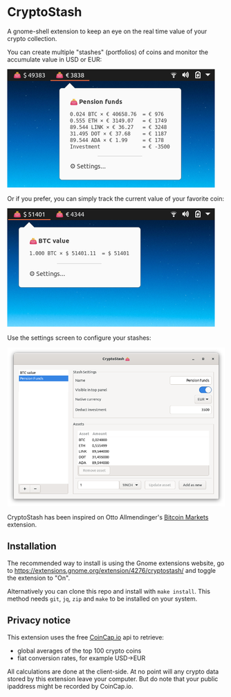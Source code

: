 # CryptoStash

A gnome-shell extension to keep an eye on the real time value of your crypto collection.

You can create multiple "stashes" (portfolios) of coins and monitor the accumulate value in USD or EUR:

<img src="https://raw.githubusercontent.com/filidorwiese/gnome-shell-crypto-stash/main/screens/extension1.png">

Or if you prefer, you can simply track the current value of your favorite coin:

<img src="https://raw.githubusercontent.com/filidorwiese/gnome-shell-crypto-stash/main/screens/extension2.png">

Use the settings screen to configure your stashes:

<img src="https://raw.githubusercontent.com/filidorwiese/gnome-shell-crypto-stash/main/screens/preferences.png">

CryptoStash has been inspired on Otto
Allmendinger's [Bitcoin Markets](https://github.com/OttoAllmendinger/gnome-shell-bitcoin-markets/) extension.

## Installation

The recommended way to install is using the Gnome extensions website, go to https://extensions.gnome.org/extension/4276/cryptostash/ and toggle the extension to "On".

Alternatively you can clone this repo and install with `make install`. This method needs `git`, `jq`, `zip` and `make` to be installed on your system.

## Privacy notice
This extension uses the free [CoinCap.io](https://coincap.io/) api to retrieve:
- global averages of the top 100 crypto coins
- fiat conversion rates, for example USD->EUR

All calculations are done at the client-side. At no point will any crypto data stored by this extension leave your computer. But do note that your public ipaddress might be recorded by CoinCap.io.
